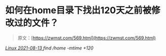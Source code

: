 <!--yml
category: 未分类
date: 0001-01-01 00:00:00
-->

# 如何在home目录下找出120天之前被修改过的文件？

> 原文：[https://zwmst.com/569.html](https://zwmst.com/569.html)

   [ *Linux* ](https://zwmst.com/linux)*[ <time datetime="2021-08-14T07:34:37+08:00"> 2021-08-13 </time> ](https://zwmst.com/569.html)  find /home -mtime +120*